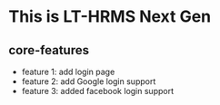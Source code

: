 # This is LT-HRMS Next Gen

## core-features

* feature 1: add login page
* feature 2: add Google login support
* feature 3: added facebook login support
